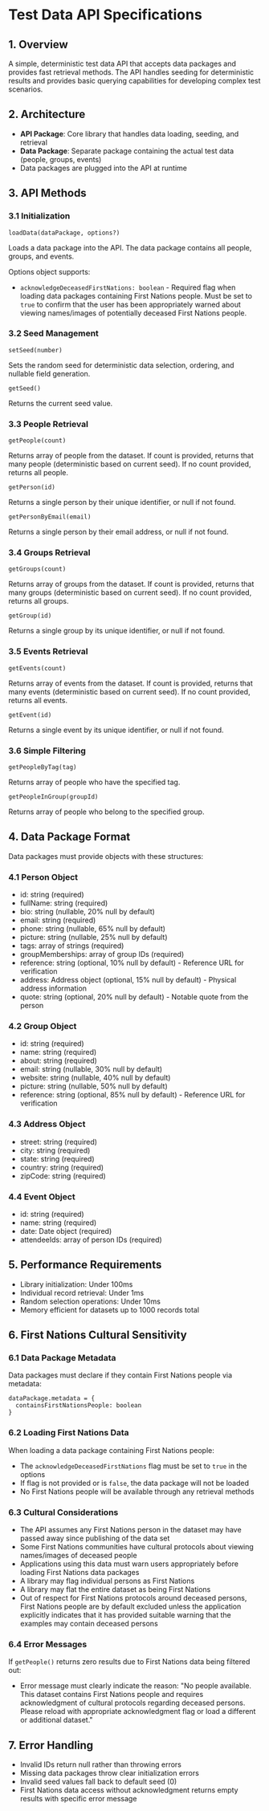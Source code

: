 # Test Data API Specifications

## 1. Overview
A simple, deterministic test data API that accepts data packages and provides fast retrieval methods. The API handles seeding for deterministic results and provides basic querying capabilities for developing complex test scenarios.

## 2. Architecture
- **API Package**: Core library that handles data loading, seeding, and retrieval
- **Data Package**: Separate package containing the actual test data (people, groups, events)
- Data packages are plugged into the API at runtime

## 3. API Methods

### 3.1 Initialization
```
loadData(dataPackage, options?)
```
Loads a data package into the API. The data package contains all people, groups, and events.

Options object supports:
- `acknowledgeDeceasedFirstNations: boolean` - Required flag when loading data packages containing First Nations people. Must be set to `true` to confirm that the user has been appropriately warned about viewing names/images of potentially deceased First Nations people.

### 3.2 Seed Management
```
setSeed(number)
```
Sets the random seed for deterministic data selection, ordering, and nullable field generation.

```
getSeed()
```
Returns the current seed value.

### 3.3 People Retrieval
```
getPeople(count)
```
Returns array of people from the dataset. If count is provided, returns that many people (deterministic based on current seed). If no count provided, returns all people.

```
getPerson(id)
```
Returns a single person by their unique identifier, or null if not found.

```
getPersonByEmail(email)
```
Returns a single person by their email address, or null if not found.

### 3.4 Groups Retrieval
```
getGroups(count)
```
Returns array of groups from the dataset. If count is provided, returns that many groups (deterministic based on current seed). If no count provided, returns all groups.

```
getGroup(id)
```
Returns a single group by its unique identifier, or null if not found.

### 3.5 Events Retrieval
```
getEvents(count)
```
Returns array of events from the dataset. If count is provided, returns that many events (deterministic based on current seed). If no count provided, returns all events.

```
getEvent(id)
```
Returns a single event by its unique identifier, or null if not found.

### 3.6 Simple Filtering
```
getPeopleByTag(tag)
```
Returns array of people who have the specified tag.

```
getPeopleInGroup(groupId)
```
Returns array of people who belong to the specified group.

## 4. Data Package Format
Data packages must provide objects with these structures:

### 4.1 Person Object
- id: string (required)
- fullName: string (required)
- bio: string (nullable, 20% null by default)
- email: string (required)
- phone: string (nullable, 65% null by default)
- picture: string (nullable, 25% null by default)
- tags: array of strings (required)
- groupMemberships: array of group IDs (required)
- reference: string (optional, 10% null by default) - Reference URL for verification
- address: Address object (optional, 15% null by default) - Physical address information
- quote: string (optional, 20% null by default) - Notable quote from the person

### 4.2 Group Object
- id: string (required)
- name: string (required)
- about: string (required)
- email: string (nullable, 30% null by default)
- website: string (nullable, 40% null by default)
- picture: string (nullable, 50% null by default)
- reference: string (optional, 85% null by default) - Reference URL for verification

### 4.3 Address Object
- street: string (required)
- city: string (required)
- state: string (required)
- country: string (required)
- zipCode: string (required)

### 4.4 Event Object
- id: string (required)
- name: string (required)
- date: Date object (required)
- attendeeIds: array of person IDs (required)

## 5. Performance Requirements
- Library initialization: Under 100ms
- Individual record retrieval: Under 1ms
- Random selection operations: Under 10ms
- Memory efficient for datasets up to 1000 records total

## 6. First Nations Cultural Sensitivity

### 6.1 Data Package Metadata
Data packages must declare if they contain First Nations people via metadata:
```
dataPackage.metadata = {
  containsFirstNationsPeople: boolean
}
```

### 6.2 Loading First Nations Data
When loading a data package containing First Nations people:
- The `acknowledgeDeceasedFirstNations` flag must be set to `true` in the options
- If flag is not provided or is `false`, the data package will not be loaded
- No First Nations people will be available through any retrieval methods

### 6.3 Cultural Considerations
- The API assumes any First Nations person in the dataset may have passed away since publishing of the data set
- Some First Nations communities have cultural protocols about viewing names/images of deceased people
- Applications using this data must warn users appropriately before loading First Nations data packages
- A library may flag individual persons as First Nations
- A library may flat the entire dataset as being First Nations
- Out of respect for First Nations protocols around deceased persons, First Nations people are by default excluded unless the application explicitly indicates that it has provided suitable warning that the examples may contain deceased persons

### 6.4 Error Messages
If `getPeople()` returns zero results due to First Nations data being filtered out:
- Error message must clearly indicate the reason: "No people available. This dataset contains First Nations people and requires acknowledgment of cultural protocols regarding deceased persons. Please reload with appropriate acknowledgment flag or load a different or additional dataset."

## 7. Error Handling
- Invalid IDs return null rather than throwing errors
- Missing data packages throw clear initialization errors
- Invalid seed values fall back to default seed (0)
- First Nations data access without acknowledgment returns empty results with specific error message